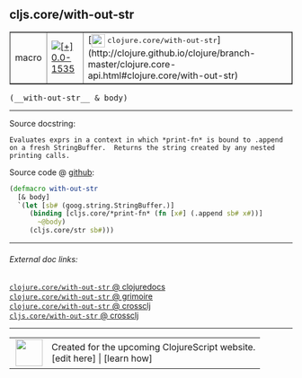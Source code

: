 ## cljs.core/with-out-str



 <table border="1">
<tr>
<td>macro</td>
<td><a href="https://github.com/cljsinfo/cljs-api-docs/tree/0.0-1535"><img valign="middle" alt="[+] 0.0-1535" title="Added in 0.0-1535" src="https://img.shields.io/badge/+-0.0--1535-lightgrey.svg"></a> </td>
<td>
[<img height="24px" valign="middle" src="http://i.imgur.com/1GjPKvB.png"> <samp>clojure.core/with-out-str</samp>](http://clojure.github.io/clojure/branch-master/clojure.core-api.html#clojure.core/with-out-str)
</td>
</tr>
</table>


 <samp>
(__with-out-str__ & body)<br>
</samp>

---





Source docstring:

```
Evaluates exprs in a context in which *print-fn* is bound to .append
on a fresh StringBuffer.  Returns the string created by any nested
printing calls.
```


Source code @ [github](https://github.com/clojure/clojurescript/blob/r2985/src/clj/cljs/core.clj#L1648-L1656):

```clj
(defmacro with-out-str
  [& body]
  `(let [sb# (goog.string.StringBuffer.)]
     (binding [cljs.core/*print-fn* (fn [x#] (.append sb# x#))]
       ~@body)
     (cljs.core/str sb#)))
```

<!--
Repo - tag - source tree - lines:

 <pre>
clojurescript @ r2985
└── src
    └── clj
        └── cljs
            └── <ins>[core.clj:1648-1656](https://github.com/clojure/clojurescript/blob/r2985/src/clj/cljs/core.clj#L1648-L1656)</ins>
</pre>

-->

---



###### External doc links:

[`clojure.core/with-out-str` @ clojuredocs](http://clojuredocs.org/clojure.core/with-out-str)<br>
[`clojure.core/with-out-str` @ grimoire](http://conj.io/store/v1/org.clojure/clojure/1.7.0-beta3/clj/clojure.core/with-out-str/)<br>
[`clojure.core/with-out-str` @ crossclj](http://crossclj.info/fun/clojure.core/with-out-str.html)<br>
[`cljs.core/with-out-str` @ crossclj](http://crossclj.info/fun/cljs.core/with-out-str.html)<br>

---

 <table>
<tr><td>
<img valign="middle" align="right" width="48px" src="http://i.imgur.com/Hi20huC.png">
</td><td>
Created for the upcoming ClojureScript website.<br>
[edit here] | [learn how]
</td></tr></table>

[edit here]:https://github.com/cljsinfo/cljs-api-docs/blob/master/cljsdoc/cljs.core/with-out-str.cljsdoc
[learn how]:https://github.com/cljsinfo/cljs-api-docs/wiki/cljsdoc-files

<!--

This information was too distracting to show to readers, but I'll leave it
commented here since it is helpful to:

- pretty-print the data used to generate this document
- and show how to retrieve that data



The API data for this symbol:

```clj
{:ns "cljs.core",
 :name "with-out-str",
 :signature ["[& body]"],
 :history [["+" "0.0-1535"]],
 :type "macro",
 :full-name-encode "cljs.core/with-out-str",
 :source {:code "(defmacro with-out-str\n  [& body]\n  `(let [sb# (goog.string.StringBuffer.)]\n     (binding [cljs.core/*print-fn* (fn [x#] (.append sb# x#))]\n       ~@body)\n     (cljs.core/str sb#)))",
          :title "Source code",
          :repo "clojurescript",
          :tag "r2985",
          :filename "src/clj/cljs/core.clj",
          :lines [1648 1656]},
 :full-name "cljs.core/with-out-str",
 :clj-symbol "clojure.core/with-out-str",
 :docstring "Evaluates exprs in a context in which *print-fn* is bound to .append\non a fresh StringBuffer.  Returns the string created by any nested\nprinting calls."}

```

Retrieve the API data for this symbol:

```clj
;; from Clojure REPL
(require '[clojure.edn :as edn])
(-> (slurp "https://raw.githubusercontent.com/cljsinfo/cljs-api-docs/catalog/cljs-api.edn")
    (edn/read-string)
    (get-in [:symbols "cljs.core/with-out-str"]))
```

-->
